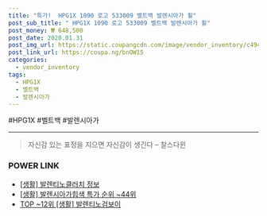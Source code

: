 ```yaml
--- 
title: "특가!  HPG1X 1090 로고 533009 벨트백 발렌시아가 휠" 
post_sub_title: " HPG1X 1090 로고 533009 벨트백 발렌시아가 휠" 
post_money: ₩ 648,500 
post_date: 2020.01.31 
post_img_url: https://static.coupangcdn.com/image/vendor_inventory/c494/f4477298691b4b85167637f8c8ac6b7a690c4c29e0aeff666c03486ef9c5.jpg 
post_link_url: https://coupa.ng/bnOW15 
categories: 
  - vendor_inventory 
tags: 
  - HPG1X 
  - 벨트백 
  - 발렌시아가 
--- 
```

  #HPG1X #벨트백 #발렌시아가 
<hr> 

> 자신감 있는 표정을 지으면 자신감이 생긴다 – 찰스다윈 


### POWER LINK

* <a href="https://blog.naver.com/sakai111/221756923898" target="_blank"> [생활] 발렌티노클러치 정보 </a>
* <a href="https://blog.naver.com/sakai111/221790808680" target="_blank"> [생활] 발렌시아가힙색 특가 순위 ~44위</a>
* <a href="https://blog.naver.com/fasyy4321/221776641223" target="_blank"> TOP ~12위 [생활] 발렌티노검보이</a>
